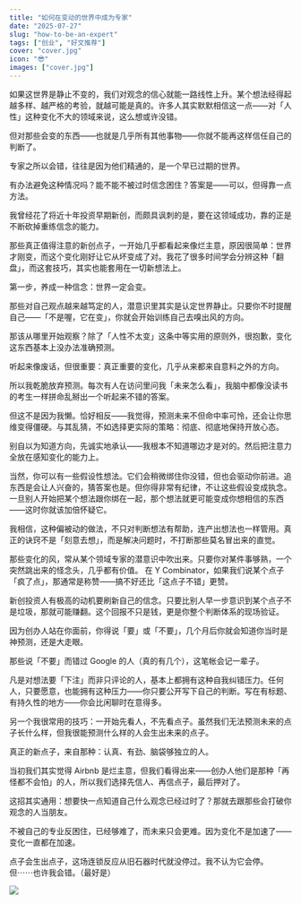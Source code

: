 ```yaml
---
title: "如何在变动的世界中成为专家"
date: "2025-07-27"
slug: "how-to-be-an-expert"
tags: ["创业", "好文推荐"]
cover: "cover.jpg"
icon: "😎"
images: ["cover.jpg"]
---
```

如果这世界是静止不变的，我们对观念的信心就能一路线性上升。某个想法经得起越多样、越严格的考验，就越可能是真的。许多人其实默默相信这一点——对「人性」这种变化不大的领域来说，这么想或许没错。



但对那些会变的东西——也就是几乎所有其他事物——你就不能再这样信任自己的判断了。



专家之所以会错，往往是因为他们精通的，是一个早已过期的世界。



有办法避免这种情况吗？能不能不被过时信念困住？答案是——可以，但得靠一点方法。



我曾经花了将近十年投资早期新创，而颇具讽刺的是，要在这领域成功，靠的正是不断砍掉重练信念的能力。



那些真正值得注意的新创点子，一开始几乎都看起来像烂主意，原因很简单：世界才刚变，而这个变化刚好让它从坏变成了对。我花了很多时间学会分辨这种「翻盘」，而这套技巧，其实也能套用在一切新想法上。



第一步，养成一种信念：世界一定会变。



那些对自己观点越来越笃定的人，潜意识里其实是认定世界静止。只要你不时提醒自己——「不是喔，它在变」，你就会开始训练自己去嗅出风的方向。



那该从哪里开始观察？除了「人性不太变」这条中等实用的原则外，很抱歉，变化这东西基本上没办法准确预测。



听起来像废话，但很重要：真正重要的变化，几乎从来都来自意料之外的方向。



所以我乾脆放弃预测。每次有人在访问里问我「未来怎么看」，我脑中都像没读书的考生一样拼命乱掰出一个听起来不错的答案。



但这不是因为我懒。恰好相反——我觉得，预测未来不但命中率可怜，还会让你思维变得僵硬。与其乱猜，不如选择更实际的策略：彻底、彻底地保持开放心态。



别自以为知道方向，先诚实地承认——我根本不知道哪边才是对的。然后把注意力全放在感知变化的能力上。



当然，你可以有一些假设性想法。它们会稍微绑住你没错，但也会驱动你前进。追东西是会让人兴奋的，猜答案也是。但你得非常有纪律，不让这些假设变成执念。
一旦别人开始把某个想法跟你绑在一起，那个想法就更可能变成你想相信的东西——这时你就该加倍怀疑它。



我相信，这种偏被动的做法，不只对判断想法有帮助，连产出想法也一样管用。真正的诀窍不是「刻意去想」，而是解决问题时，不打断那些莫名冒出来的直觉。



那些变化的风，常从某个领域专家的潜意识中吹出来。只要你对某件事够熟，一个突然跳出来的怪念头，几乎都有价值。
在 Y Combinator，如果我们说某个点子「疯了点」，那通常是称赞——搞不好还比「这点子不错」更赞。



新创投资人有极高的动机要刷新自己的信念。只要比别人早一步意识到某个点子不是垃圾，那就可能赚翻。这个回报不只是钱，更是你整个判断体系的现场验证。



因为创办人站在你面前，你得说「要」或「不要」，几个月后你就会知道你当时是神预测，还是大走眼。



那些说「不要」而错过 Google 的人（真的有几个），这笔帐会记一辈子。



凡是对想法要「下注」而非只评论的人，基本上都拥有这种自我纠错压力。任何人，只要愿意，也能拥有这种压力——你只要公开写下自己的判断。写在有标题、有持久性的地方——你会比闲聊时在意得多。



另一个我很常用的技巧：一开始先看人，不先看点子。虽然我们无法预测未来的点子长什么样，但我很能预测什么样的人会生出未来的点子。



真正的新点子，来自那种：认真、有劲、脑袋够独立的人。



当初我们其实觉得 Airbnb 是烂主意，但我们看得出来——创办人他们是那种「再怪都不会怕」的人，所以我们选择先信人、再信点子，最后押对了。



这招其实通用：想要快一点知道自己什么观念已经过时了？那就去跟那些会打破你观念的人当朋友。



不被自己的专业反困住，已经够难了，而未来只会更难。因为变化不是加速了——变化一直都在加速。



点子会生出点子，这场连锁反应从旧石器时代就没停过。我不认为它会停。
但⋯⋯也许我会错。（最好是）




![](https://prod-files-secure.s3.us-west-2.amazonaws.com/112d0858-5090-4d34-a606-b75eb8d65fd2/46476355-9cf3-4e99-9b7a-3531bc426380/1000202064.png?X-Amz-Algorithm=AWS4-HMAC-SHA256&X-Amz-Content-Sha256=UNSIGNED-PAYLOAD&X-Amz-Credential=ASIAZI2LB466Z725TKQT%2F20251013%2Fus-west-2%2Fs3%2Faws4_request&X-Amz-Date=20251013T084507Z&X-Amz-Expires=3600&X-Amz-Security-Token=IQoJb3JpZ2luX2VjEJj%2F%2F%2F%2F%2F%2F%2F%2F%2F%2FwEaCXVzLXdlc3QtMiJHMEUCIAWmEP9PyksiTatKXoqzfkEC4rZDXChAHyuJvOIG2jKxAiEAoO4WZuo3UgH%2BcbN1xkDHQJO3I5TddG6uo2b%2FAj9DtCoq%2FwMIQRAAGgw2Mzc0MjMxODM4MDUiDJ73YRkH8XSXOld6dSrcA1UkSILCVoLtv2zi13tQiqy2%2FYw3vYQjeVIpFf%2Fk44Aw5alNdBTr5pftJ2Bn6tzbmj29L7p1TnwpjIJuIP1F8ye1Yw4yFRN7ClWlXaN5jXslCwE%2FVS0Zm656Ch2pXKT9plHxFifRWJdOrMRUlOmYJSM%2BqreygIqeLYUOZHnYVUMV28b1fe1HFaKBsSkajslOP%2BRlbbeIigviwpWZV90k%2BaWPS16u4ce2MsbEGmu5yrRve14aK1TiizL3XyewZvkmQUBp26ecCKMFmphSOnsy8TmXt0PWPaOVzk%2FDwgV1%2BXz1TGI%2BaJBaKNYf3LtEMhsbkHl31O3kzANksh0NkkPU%2BTFNuQPleHQes9UO68So0t%2BZZXWxy7DA9BPouZL116ByIbrCsty%2FjJydId2SYXffVj8u3OY1iPXc2um3OdL%2Bkk%2FCePBBH%2Fow4ZJ7A05aF7e2oBXb73BTKivQ3y8XA4XP5KvtvlbQpEKlI4aagzmlyO94xttbSmyzRYA6ikKMpjrE0O%2FxHyexyD38cipQDNu40iU7jO0bQ1cddptxMctxA%2BmTz1a%2FZkoRDbdWKPpMX6Uz%2Bxuu%2FBWTBstCZsAwlMNjBK2kjKbwC3ZthCraJbtobDkkFFJNH93G%2BDCMxIp5MIzisscGOqUBPR1veOwTsT8f1DaonorCWGyQLpduqcytn7cEmx6DvtFt%2B2LNKRqMNiB0j%2FKa9ktY8RlerchHek9d6DgT4ZN1CKLVDW5D5cQXIWtgjixHHTrRVpQ8LPOpduymXwATlJTBLKd2kw0QQSa2zvfSRRdQpDN2kqj5ShASPe4Xb5EGmvxg%2BMXLWd44wOqeHcqOFbCrFJatuVfcJ3W0yjaIYJJ%2FHOT%2F6b%2BJ&X-Amz-Signature=dce43677934b81be001aa5b0f47c674130b0223d7907e4b7515fae8691050443&X-Amz-SignedHeaders=host&x-amz-checksum-mode=ENABLED&x-id=GetObject)

